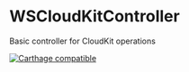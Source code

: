 # WSCloudKitController
Basic controller for CloudKit operations

[![Carthage compatible](https://img.shields.io/badge/Carthage-compatible-4BC51D.svg?style=flat)](https://github.com/Carthage/Carthage)

